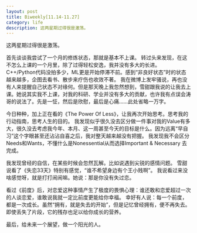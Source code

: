 ```yaml
---
layout: post
title: Biweekly[11.14-11.27]
category: life
description: 这两星期过得很是激荡。
---
```

这两星期过得很是激荡。

首先谈谈我尝试了一个月的修炼状态，那就是基本不上课。
转过头来发现，在这不怎么上课的一个月里，除了过得轻松安逸，我并没有多大的长进。
C++/Python代码没拍多少，ML更是开始停滞不前。感到“非良好状态”时的状态越来越多，企图去看书、散步来疗伤也收效不著。
我在微博上发牢骚说，再也没有人来提醒自己状态不对缘何。但是那天晚上我忽然想到，雪甜跟我说的让我去上课。她说其实我不上课，对我的科研、学业并没有多大的贡献，也许我有点误会涛哥的说法了。先是一怔，然后是欣慰，最后是心痛……此处省略一万字。

今日种种，加上正在看的《The Power Of Less》，让我再次开始思考。思考我的行动指南，思考人生的目的。
我发现似乎很久没去区分做一件事对我的Value有多大，很久没去考虑我今年、本月、这一周甚至今天的目标是什么。因为远离“早自习”这个字眼甚至还沾沾自喜之后，我对整天越来越没有把握。
我发现我不会区分Needs和Wants，不懂什么是Nonessential从而选择Important & Necessary 去完成。

我发现曾经的自信，在某些时候会忽然瓦解。比如说遇到尖锐的感情问题。
雪甜说看了《失恋33天》特别有感觉，“谁不希望身边有个王小贱啊”。
我说看过来没啥感觉呀，就是打打闹闹嘛。她说：那是你没有失过恋。

看过《前度》后，对恋爱这种事情产生了极度的畏惧心理：谁还敢和恋爱超过一次的人谈恋爱，谁敢说我就一定比前度更能给你幸福。
幸好有人说：每一个前度，都是一次成长。虽然“拥有，就是失去的开始”，但是记忆曾经拥有，便不再失去。即使丢失了片段，它的残存也足以给你成长的营养。

最后，给未来一个展望，做一个阳光的人。
